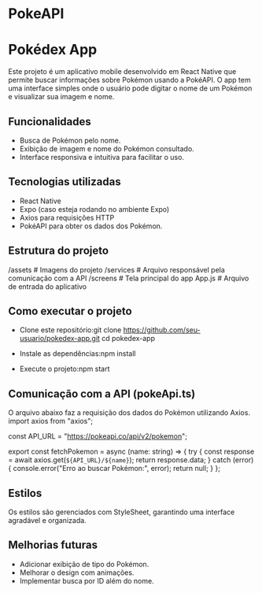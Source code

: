 # PokeAPI
# Pokédex App
Este projeto é um aplicativo mobile desenvolvido em React Native que permite buscar informações sobre Pokémon usando a PokéAPI. O app tem uma interface simples onde o usuário pode digitar o nome de um Pokémon e visualizar sua imagem e nome.

## Funcionalidades
- Busca de Pokémon pelo nome.
- Exibição de imagem e nome do Pokémon consultado.
- Interface responsiva e intuitiva para facilitar o uso.

## Tecnologias utilizadas
- React Native
- Expo (caso esteja rodando no ambiente Expo)
- Axios para requisições HTTP
- PokéAPI para obter os dados dos Pokémon.

## Estrutura do projeto
/assets        # Imagens do projeto
/services      # Arquivo responsável pela comunicação com a API
/screens       # Tela principal do app
App.js         # Arquivo de entrada do aplicativo


## Como executar o projeto
- Clone este repositório:git clone https://github.com/seu-usuario/pokedex-app.git
cd pokedex-app

- Instale as dependências:npm install

- Execute o projeto:npm start


## Comunicação com a API (pokeApi.ts)

O arquivo abaixo faz a requisição dos dados do Pokémon utilizando Axios.
import axios from "axios";

const API_URL = "https://pokeapi.co/api/v2/pokemon";

export const fetchPokemon = async (name: string) => {
  try {
    const response = await axios.get(`${API_URL}/${name}`);
    return response.data;
  } catch (error) {
    console.error("Erro ao buscar Pokémon:", error);
    return null;
  }
};


## Estilos
Os estilos são gerenciados com StyleSheet, garantindo uma interface agradável e organizada.

## Melhorias futuras
- Adicionar exibição de tipo do Pokémon.
- Melhorar o design com animações.
- Implementar busca por ID além do nome.

